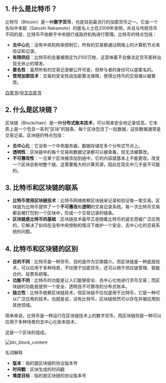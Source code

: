 
## 1. 什么是比特币？

比特币（Bitcoin）是一种**数字货币**，也是目前最流行的加密货币之一。它由一个名叫中本聪（Satoshi Nakamoto）的匿名人士在2009年发明，并且与传统货币不同的是，比特币不依赖于中央银行或政府机构进行管理。比特币的特点包括：

- **去中心化**：没有中央机构来控制它，所有的交易都通过网络上的计算机节点来验证和记录。
- **有限供应**：比特币的总量被限定为2100万枚，这意味着不会像法定货币那样出现无休止的增发。
- **匿名性**：虽然所有的交易记录都公开可查，但参与者的身份可以是匿名的。
- **使用加密技术**：交易的安全性由加密算法保障，使得比特币的交易难以被篡改。

[白皮书](https://bitcoin.org/bitcoin.pdf)/[中文白皮书](https://github.com/xiaolai/bitcoin-whitepaper-chinese-translation/blob/master/Bitcoin-Whitepaper-EN-CN.pdf)

## 2. 什么是区块链？

区块链（Blockchain）是一种**分布式账本技术**，可以用来安全地记录信息。它本质上是一个包含一系列“区块”的链条，每个区块包含了一批数据，这些数据通常是交易记录。区块链的特点包括：

- **去中心化**：它没有一个中央服务器，数据存储在多个分布式节点上。
- **透明性**：区块链中的每个交易和数据记录都可以被查看，但无法被篡改。
- **不可篡改性**：一旦某个区块被添加到链中，它的内容就基本上不能更改。改变一个区块会影响整个链，这需要极大的计算资源，因此在现实中几乎是不可能的。

## 3. 比特币和区块链的联系

- **比特币使用区块链技术**：比特币网络依赖区块链来记录和验证每一笔交易。区块链为比特币提供了一个**不可篡改**和**透明**的交易记录系统。每一次比特币交易都会被打包到一个区块中，形成一个交易记录的链条。
- **区块链是比特币的基础**：区块链技术最早正是随着比特币的诞生而被广泛应用的，它解决了如何在没有中央控制的情况下维护一个安全、去中心化的交易系统的问题。

## 4. 比特币和区块链的区别

- **目的不同**：比特币是一种货币，目的是作为交换媒介。而区块链是一种底层技术，可以应用于多种场景，不仅限于加密货币，还可以用于供应链管理、智能合约、投票系统等。
- **功能不同**：比特币的功能是让人们能够安全、去中心化地进行货币交易；而区块链的功能是提供一个安全、透明且不可篡改的分布式账本。
- **独立性**：比特币依赖区块链技术，但区块链不仅仅是用于比特币，它是一种可以广泛应用的技术。也就是说，没有比特币，区块链依然可以存在并被应用到其他领域。

简单来说，比特币是一种运行在区块链技术上的数字货币，而区块链则是一种可以应用于多种场景的去中心化账本技术。

这是一个区块的组成。

![btc_block_content](https://blog-offical-1302483222.cos.ap-guangzhou.myqcloud.com/btc_block_content.png)

名词解释
 - **版本**：指的是区块链的协议版本号
- **时间戳**：区块生成的时间戳
- **难度目标**：指的是区块链的协议版本号
